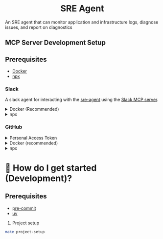 <h1 align="center">
    SRE Agent
</h1>

An SRE agent that can monitor application and infrastructure logs, diagnose issues, and report on diagnostics

## MCP Server Development Setup

## Prerequisites

- [Docker](https://docs.docker.com/get-docker/)
- [npx](https://docs.npmjs.com/cli/v8/commands/npx)

### Slack

A slack agent for interacting with the [sre-agent](https://api.slack.com/apps/A08LP03CXF1) using the [Slack MCP server](https://github.com/modelcontextprotocol/servers/tree/main/src/slack).

<details>
<summary>Docker (Recommended)</summary>

1. Clone Slack MCP server:

```bash
git clone git@github.com:modelcontextprotocol/servers.git
```

2. Build docker image:

```bash
docker build -t mcp/slack -f src/slack/Dockerfile .
```

3. Update `claude_desktop_config.json` with the following:

```json
{
  "mcpServers": {
    "slack": {
      "command": "docker",
      "args": [
        "run",
        "-i",
        "--rm",
        "-e",
        "SLACK_BOT_TOKEN",
        "-e",
        "SLACK_TEAM_ID",
        "mcp/slack"
      ],
      "env": {
        "SLACK_BOT_TOKEN": "xoxb-your-bot-token",
        "SLACK_TEAM_ID": "T01234567"
      }
    }
  }
}
```

</details>

<details>
<summary>npx</summary>

```json
{
  "mcpServers": {
    "slack": {
      "command": "npx",
      "args": [
        "-y",
        "@modelcontextprotocol/server-slack"
      ],
      "env": {
        "SLACK_BOT_TOKEN": "xoxb-your-bot-token",
        "SLACK_TEAM_ID": "T01234567"
      }
    }
  }
}
```

> [!NOTE]
> Contact Scott Clare for how to obtain bot token and team ID.

</details>

### GitHub

<details>
<summary>Personal Access Token</summary>

Create a GitHub Personal Access Token with appropriate permissions:

1. Go to Personal access tokens (in GitHub Settings > Developer settings)
2. Select which repositories you'd like this token to have access to (Public, All, or Select)
3. If working only with public repositories, select only the Public repositories scope
4. Add read only permissions for "Contents" in the "Repository permissions"
5. Generate and copy the generated token

[Here is a notion page with additional details on how this is setup](https://www.notion.so/fuzzylabs/Github-MCP-1ceb6e71390f8004a106d17d61637c74)
</details>

<details>
<summary>Docker (recommended)</summary>

1. Clone GitHub MCP server:

```bash
git clone git@github.com:modelcontextprotocol/servers.git
```

2. Build docker image:

```bash
docker build -t mcp/github -f src/github/Dockerfile .
```

3. Update `claude_desktop_config.json` with the following:

```json
{
  "mcpServers": {
    "github": {
      "command": "docker",
      "args": [
        "run",
        "-i",
        "--rm",
        "-e",
        "GITHUB_PERSONAL_ACCESS_TOKEN",
        "mcp/github"
      ],
      "env": {
        "GITHUB_PERSONAL_ACCESS_TOKEN": "<YOUR_TOKEN>"
      }
    }
  }
}
```

</details>

<details>
<summary>npx</summary>


```json
{
  "mcpServers": {
    "github": {
      "command": "npx",
      "args": [
        "-y",
        "@modelcontextprotocol/server-github"
      ],
      "env": {
        "GITHUB_PERSONAL_ACCESS_TOKEN": "<YOUR_TOKEN>"
      }
    }
  }
}
```

</details>

# &#127939; How do I get started (Development)?

## Prerequisites

- [pre-commit](https://pre-commit.com/)
- [uv](https://docs.astral.sh/uv/getting-started/installation/)

1. Project setup

```bash
make project-setup
```
